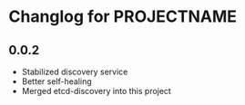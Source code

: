 # Changlog for PROJECTNAME

## 0.0.2
- Stabilized discovery service
- Better self-healing
- Merged etcd-discovery into this project
